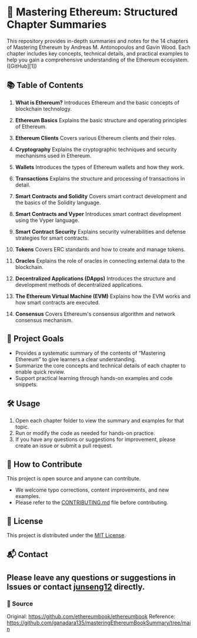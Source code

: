 # 📘 Mastering Ethereum: Structured Chapter Summaries

This repository provides in-depth summaries and notes for the 14 chapters of Mastering Ethereum by Andreas M. Antonopoulos and Gavin Wood. Each chapter includes key concepts, technical details, and practical examples to help you gain a comprehensive understanding of the Ethereum ecosystem. ([GitHub][1])

## 📚 Table of Contents

1. **What is Ethereum?**
   Introduces Ethereum and the basic concepts of blockchain technology.

2. **Ethereum Basics**
   Explains the basic structure and operating principles of Ethereum.

3. **Ethereum Clients**
   Covers various Ethereum clients and their roles.

4. **Cryptography**
   Explains the cryptographic techniques and security mechanisms used in Ethereum.

5. **Wallets**
   Introduces the types of Ethereum wallets and how they work.

6. **Transactions**
   Explains the structure and processing of transactions in detail.

7. **Smart Contracts and Solidity**
   Covers smart contract development and the basics of the Solidity language.

8. **Smart Contracts and Vyper**
   Introduces smart contract development using the Vyper language.

9. **Smart Contract Security**
   Explains security vulnerabilities and defense strategies for smart contracts.

10. **Tokens**
    Covers ERC standards and how to create and manage tokens.

11. **Oracles**
    Explains the role of oracles in connecting external data to the blockchain.

12. **Decentralized Applications (DApps)**
    Introduces the structure and development methods of decentralized applications.

13. **The Ethereum Virtual Machine (EVM)**
    Explains how the EVM works and how smart contracts are executed.

14. **Consensus**
    Covers Ethereum's consensus algorithm and network consensus mechanism.

## 🎯 Project Goals

- Provides a systematic summary of the contents of “Mastering Ethereum” to give learners a clear understanding.
- Summarize the core concepts and technical details of each chapter to enable quick review.
- Support practical learning through hands-on examples and code snippets.

## 🛠️ Usage

1. Open each chapter folder to view the summary and examples for that topic.
2. Run or modify the code as needed for hands-on practice.
3. If you have any questions or suggestions for improvement, please create an issue or submit a pull request.

## 🤝 How to Contribute

This project is open source and anyone can contribute.

- We welcome typo corrections, content improvements, and new examples.
- Please refer to the [CONTRIBUTING.md](CONTRIBUTING.md) file before contributing.

## 📄 License

This project is distributed under the [MIT License](LICENSE).

## 📬 Contact

## Please leave any questions or suggestions in Issues or contact [junseng12](https://github.com/junseng12) directly.

### 🔹 Source

Original: https://github.com/ethereumbook/ethereumbook
Reference: https://github.com/ganadara135/masteringEthereumBookSummary/tree/main
